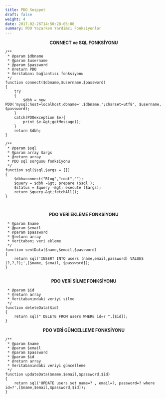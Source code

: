 ```yaml
---
title: PDO Snippet
draft: false
weight: 4
date: 2017-02-26T14:50:28-05:00
summary: PDO Yazarken Yardimci Fonksiyonlar
---
```


<p style="text-align: center;"><strong>CONNECT ve SQL FONKSİYONU</strong></p>

```&lt;?php
/**
 * @param $dbname
 * @param $username
 * @param $password
 * @return PDO
 * Veritabanı bağlantısı fonksiyonu
 */
function connect($dbname,$username,$password)
{
    try
    {
        $dbh = new PDO('mysql:host=localhost;dbname='.$dbname.';charset=utf8', $username, $password);
    }
    catch(PDOexception $e){
        print $e-&gt;getMessage();
    }
    return $dbh;
}

/**
 * @param $sql
 * @param array $args
 * @return array
 * PDO sql sorgusu fonksiyonu
 */
function sql($sql,$args = [])
{
    $dbh=connect("Blog","root","");
    $query = $dbh -&gt; prepare ($sql );
    $status = $query -&gt; execute ($args);
    return $query-&gt;fetchAll();
}



```

<p style="text-align: center;"><strong>PDO VERİ EKLEME FONKSİYONU</strong></p>

```/**
 * @param $name
 * @param $email
 * @param $password
 * @return array
 * Veritabanı veri ekleme
 */
function sentData($name,$email,$password)
{
    return sql('INSERT INTO users (name,email,password) VALUES (?,?,?);',[$name, $email, $password]);
}


```
<p style="text-align: center;"><strong>PDO VERİ SİLME FONKSİYONU</strong></p>

```/**
 * @param $id
 * @return array
 * Veritabanındaki veriyi silme
 */
function deleteData($id)
{
    return sql(" DELETE FROM users WHERE id=? ",[$id]);
}
```

<p style="text-align: center;"><strong>PDO VERİ GÜNCELLEME FONKSİYONU</strong></p>

```
/**
 * @param $name
 * @param $email
 * @param $password
 * @param $id
 * @return array
 * Veritabanındaki veriyi güncelleme
 */
function updateData($name,$email,$password,$id)
{
    return sql('UPDATE users set name=? , email=?, password=? where id=?',[$name,$email,$password,$id]);
}
```
